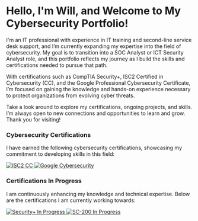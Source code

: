 # Hello, I'm Will, and Welcome to My Cybersecurity Portfolio!
I'm an IT professional with experience in IT training and second-line service desk support, and I’m currently expanding my expertise into the field of cybersecurity. My goal is to transition into a SOC Analyst or ICT Security Analyst role, and this portfolio reflects my journey as I build the skills and certifications needed to pursue that path.

With certifications such as CompTIA Security+, ISC2 Certified in Cybersecurity (CC), and the Google Professional Cybersecurity Certificate, I’m focused on gaining the knowledge and hands-on experience necessary to protect organizations from evolving cyber threats.

Take a look around to explore my certifications, ongoing projects, and skills. I’m always open to new connections and opportunities to learn and grow. Thank you for visiting!

### Cybersecurity Certifications
I have earned the following cybersecurity certifications, showcasing my commitment to developing skills in this field:

<p align="left">
  <a href="https://acrobat.adobe.com/id/urn:aaid:sc:EU:289a5ca8-f7e7-4d80-8d79-414cb9f49559"> <img src="https://img.shields.io/badge/ISC2-Certified%20in%20Cybersecurity-green?style=for-the-badge&logo=isc2" alt="ISC2 CC" /> </a> 
  <a href="https://www.coursera.org/account/accomplishments/specialization/certificate/MNCOUYZ25SR8"> <img src="https://img.shields.io/badge/Google-Cybersecurity-blue?style=for-the-badge&logo=google" alt="Google Cybersecurity" /> </a>
</p>

### Certifications In Progress
I am continuously enhancing my knowledge and technical expertise. Below are the certifications I am currently working towards:

<p align="left"> <a href="https://www.comptia.org/certifications/security"> <img src="https://img.shields.io/badge/CompTIA-Security%2B%20(In%20Progress)-grey?style=for-the-badge&logo=comptia" alt="Security+ In Progress" /> </a> 
  <a href="https://learn.microsoft.com/en-us/certifications/exams/sc-200/"> <img src="https://img.shields.io/badge/Microsoft-SC--200%20(In%20Progress)-grey?style=for-the-badge&logo=microsoft" alt="SC-200 In Progress" /> </a>
</p>



